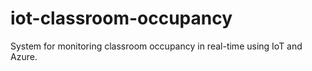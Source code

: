 # iot-classroom-occupancy
System for monitoring classroom occupancy in real-time using IoT and Azure.
